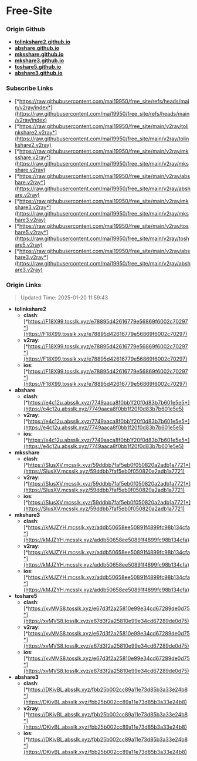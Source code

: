 # Free-Site

### Origin Github

- [**tolinkshare2.github.io**](https://github.com/tolinkshare2/tolinkshare2.github.io)
- [**abshare.github.io**](https://github.com/abshare/abshare.github.io)
- [**mksshare.github.io**](https://github.com/mksshare/mksshare.github.io)
- [**mkshare3.github.io**](https://github.com/mkshare3/mkshare3.github.io)
- [**toshare5.github.io**](https://github.com/toshare5/toshare5.github.io)
- [**abshare3.github.io**](https://github.com/abshare3/abshare3.github.io)

### Subscribe Links

- [*https://raw.githubusercontent.com/mai19950/free_site/refs/heads/main/v2ray/index*](https://raw.githubusercontent.com/mai19950/free_site/refs/heads/main/v2ray/index)
- [*https://raw.githubusercontent.com/mai19950/free_site/main/v2ray/tolinkshare2.v2ray*](https://raw.githubusercontent.com/mai19950/free_site/main/v2ray/tolinkshare2.v2ray)
- [*https://raw.githubusercontent.com/mai19950/free_site/main/v2ray/mksshare.v2ray*](https://raw.githubusercontent.com/mai19950/free_site/main/v2ray/mksshare.v2ray)
- [*https://raw.githubusercontent.com/mai19950/free_site/main/v2ray/abshare.v2ray*](https://raw.githubusercontent.com/mai19950/free_site/main/v2ray/abshare.v2ray)
- [*https://raw.githubusercontent.com/mai19950/free_site/main/v2ray/mkshare3.v2ray*](https://raw.githubusercontent.com/mai19950/free_site/main/v2ray/mkshare3.v2ray)
- [*https://raw.githubusercontent.com/mai19950/free_site/main/v2ray/toshare5.v2ray*](https://raw.githubusercontent.com/mai19950/free_site/main/v2ray/toshare5.v2ray)
- [*https://raw.githubusercontent.com/mai19950/free_site/main/v2ray/abshare3.v2ray*](https://raw.githubusercontent.com/mai19950/free_site/main/v2ray/abshare3.v2ray)

### Origin Links

> Updated Time: 2025-01-20 11:59:43

- **tolinkshare2**
  - **clash**: [*https://F18X99.tosslk.xyz/e78895d42616779e56869f6002c70297*](https://F18X99.tosslk.xyz/e78895d42616779e56869f6002c70297)
  - **v2ray**: [*https://F18X99.tosslk.xyz/e78895d42616779e56869f6002c70297*](https://F18X99.tosslk.xyz/e78895d42616779e56869f6002c70297)
  - **ios**: [*https://F18X99.tosslk.xyz/e78895d42616779e56869f6002c70297*](https://F18X99.tosslk.xyz/e78895d42616779e56869f6002c70297)
- **abshare**
  - **clash**: [*https://e4c12u.absslk.xyz/7749aaca8f0bb1f20f0d83b7b601e5e5*](https://e4c12u.absslk.xyz/7749aaca8f0bb1f20f0d83b7b601e5e5)
  - **v2ray**: [*https://e4c12u.absslk.xyz/7749aaca8f0bb1f20f0d83b7b601e5e5*](https://e4c12u.absslk.xyz/7749aaca8f0bb1f20f0d83b7b601e5e5)
  - **ios**: [*https://e4c12u.absslk.xyz/7749aaca8f0bb1f20f0d83b7b601e5e5*](https://e4c12u.absslk.xyz/7749aaca8f0bb1f20f0d83b7b601e5e5)
- **mksshare**
  - **clash**: [*https://SIusXV.mcsslk.xyz/59ddbb7faf5eb0f050820a2adb1a7721*](https://SIusXV.mcsslk.xyz/59ddbb7faf5eb0f050820a2adb1a7721)
  - **v2ray**: [*https://SIusXV.mcsslk.xyz/59ddbb7faf5eb0f050820a2adb1a7721*](https://SIusXV.mcsslk.xyz/59ddbb7faf5eb0f050820a2adb1a7721)
  - **ios**: [*https://SIusXV.mcsslk.xyz/59ddbb7faf5eb0f050820a2adb1a7721*](https://SIusXV.mcsslk.xyz/59ddbb7faf5eb0f050820a2adb1a7721)
- **mkshare3**
  - **clash**: [*https://kMJZYH.mcsslk.xyz/addb50658ee50891f4899fc98b134cfa*](https://kMJZYH.mcsslk.xyz/addb50658ee50891f4899fc98b134cfa)
  - **v2ray**: [*https://kMJZYH.mcsslk.xyz/addb50658ee50891f4899fc98b134cfa*](https://kMJZYH.mcsslk.xyz/addb50658ee50891f4899fc98b134cfa)
  - **ios**: [*https://kMJZYH.mcsslk.xyz/addb50658ee50891f4899fc98b134cfa*](https://kMJZYH.mcsslk.xyz/addb50658ee50891f4899fc98b134cfa)
- **toshare5**
  - **clash**: [*https://xvMVS8.tosslk.xyz/e67d3f2a25810e99e34cd67289de0d75*](https://xvMVS8.tosslk.xyz/e67d3f2a25810e99e34cd67289de0d75)
  - **v2ray**: [*https://xvMVS8.tosslk.xyz/e67d3f2a25810e99e34cd67289de0d75*](https://xvMVS8.tosslk.xyz/e67d3f2a25810e99e34cd67289de0d75)
  - **ios**: [*https://xvMVS8.tosslk.xyz/e67d3f2a25810e99e34cd67289de0d75*](https://xvMVS8.tosslk.xyz/e67d3f2a25810e99e34cd67289de0d75)
- **abshare3**
  - **clash**: [*https://DKivBL.absslk.xyz/fbb25b002cc89a11e73d85b3a33e24b8*](https://DKivBL.absslk.xyz/fbb25b002cc89a11e73d85b3a33e24b8)
  - **v2ray**: [*https://DKivBL.absslk.xyz/fbb25b002cc89a11e73d85b3a33e24b8*](https://DKivBL.absslk.xyz/fbb25b002cc89a11e73d85b3a33e24b8)
  - **ios**: [*https://DKivBL.absslk.xyz/fbb25b002cc89a11e73d85b3a33e24b8*](https://DKivBL.absslk.xyz/fbb25b002cc89a11e73d85b3a33e24b8)
